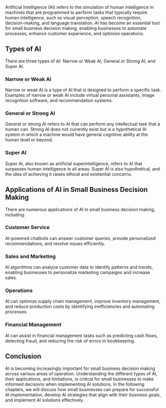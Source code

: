 
Artificial Intelligence (AI) refers to the simulation of human intelligence in machines that are programmed to perform tasks that typically require human intelligence, such as visual perception, speech recognition, decision-making, and language translation. AI has become an essential tool for small business decision making, enabling businesses to automate processes, enhance customer experience, and optimize operations.

Types of AI
-----------

There are three types of AI: Narrow or Weak AI, General or Strong AI, and Super AI.

### Narrow or Weak AI

Narrow or weak AI is a type of AI that is designed to perform a specific task. Examples of narrow or weak AI include virtual personal assistants, image recognition software, and recommendation systems.

### General or Strong AI

General or strong AI refers to AI that can perform any intellectual task that a human can. Strong AI does not currently exist but is a hypothetical AI system in which a machine would have general cognitive ability at the human level or beyond.

### Super AI

Super AI, also known as artificial superintelligence, refers to AI that surpasses human intelligence in all areas. Super AI is also hypothetical, and the idea of achieving it raises ethical and existential concerns.

Applications of AI in Small Business Decision Making
----------------------------------------------------

There are numerous applications of AI in small business decision making, including:

### Customer Service

AI-powered chatbots can answer customer queries, provide personalized recommendations, and resolve issues efficiently.

### Sales and Marketing

AI algorithms can analyze customer data to identify patterns and trends, enabling businesses to personalize marketing campaigns and increase sales.

### Operations

AI can optimize supply chain management, improve inventory management, and reduce production costs by identifying inefficiencies and automating processes.

### Financial Management

AI can assist in financial management tasks such as predicting cash flows, detecting fraud, and reducing the risk of errors in bookkeeping.

Conclusion
----------

AI is becoming increasingly important for small business decision making across various areas of operation. Understanding the different types of AI, their applications, and limitations, is critical for small businesses to make informed decisions when implementing AI solutions. In the following chapters, we will discuss how small businesses can prepare for successful AI implementation, develop AI strategies that align with their business goals, and implement AI solutions effectively.
